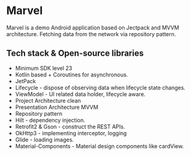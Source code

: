 # Marvel
Marvel is a demo Android application based on Jectpack and  MVVM architecture.
Fetching data from the network  via repository pattern.


## Tech stack & Open-source libraries
- Minimum SDK level 23
- Kotlin based + Coroutines for asynchronous.
- JetPack
- Lifecycle - dispose of observing data when lifecycle state changes.
- ViewModel - UI related data holder, lifecycle aware.
- Project Architecture clean 
- Presentation Architecture MVVM
- Repository pattern
- Hilt - dependency injection.
- Retrofit2 & Gson - construct the REST APIs.
- OkHttp3 - implementing interceptor, logging
- Glide - loading images.
- Material-Components - Material design components like cardView.

